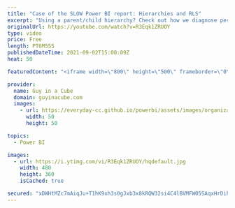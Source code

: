 ```yaml
---
title: "Case of the SLOW Power BI report: Hierarchies and RLS"
excerpt: "Using a parent/child hierarchy? Check out how we diagnose performance when using some of the PATH DAX functions in Power BI and also how to make this report faster!  PATHCONTAINS Reference: https://dax.guide/pathcontains/  📢 Become a member: https://guyinacu.be/membership \r \r *******************"
originalUrl: https://youtube.com/watch?v=R3Eqk1ZRUOY
type: video
price: Free
length: PT6M55S
publishedDateTime: 2021-09-02T15:00:09Z
heat: 50

featuredContent: "<iframe width=\"800\" height=\"500\" frameborder=\"0\" src=\"https://www.youtube.com/embed/R3Eqk1ZRUOY\" allow=\"accelerometer; autoplay; encrypted-media; gyroscope; picture-in-picture\" allowfullscreen></iframe>"

provider:
  name: Guy in a Cube
  domain: guyinacube.com
  images:
    - url: https://everyday-cc.github.io/powerbi/assets/images/organizations/guyinacube.com-50x50.jpg
      width: 50
      height: 50

topics:
  - Power BI

images:
  - url: https://i.ytimg.com/vi/R3Eqk1ZRUOY/hqdefault.jpg
    width: 480
    height: 360
    isCached: true

secured: "xDWHtMZc7mAiqJu+T1hK9xh3s0gJxb3x8kRQW32si4C4lBVMFW05SAqxHrDihl2bDNywCPbiCFjHauO+6mdGXTkcwLKRjGarRygY5l91mo/kQiXXeQEyIRXB6u81w6mEHsyTRT8lU8pz0jo6K5y80SdN36sSznPT/2IAqhPV0w+eeQuj4hG/t99bZh6OSks5HD4gyx2tnfEce/MG8REKONtD075wRwBraEDUi04GS21u+3wQ2noKrDwl3O/6qbSLu4wvVgSYjhZp5NeN18hWm5TPyn6uSQRX6h3karKmKOQspV262Te7X7JLwPK1m5XPz6HvZUnUSwNFg8rk8Fkvq2lq3IVisnWD9+a7vX109yCtlQvlZNMO440eyNM3pc6PiJ0hzhQqCEyOXCfkXzMMn98/OsyQp9AVjmEmUoz+xQY=;+sgDrPeugE9NNm8Dc4Ga/g=="
---
```


